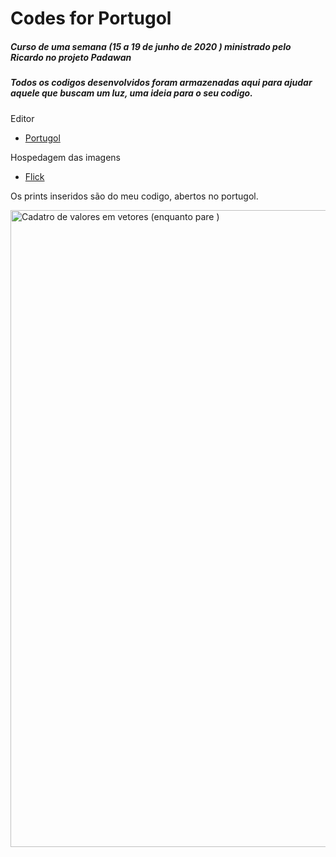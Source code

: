 

<h1>Codes for Portugol</h1>

<h5>Curso de uma semana (15 a 19 de junho de 2020 ) ministrado pelo Ricardo no projeto<strong> Padawan</strong><h5>
  
<h5>Todos os codigos desenvolvidos foram armazenadas aqui para ajudar aquele que buscam um luz, uma ideia para o seu codigo.</h5>

Editor 
- [Portugol](http://lite.acad.univali.br/portugol/)

Hospedagem das imagens
- [Flick](https://www.flickr.com/)

Os prints inseridos são do meu codigo, abertos no portugol.

<a data-flickr-embed="true" href="https://www.flickr.com/gp/188964866@N08/673Hi0" title="Cadatro de valores em vetores (enquanto pare )"><img src="https://live.staticflickr.com/65535/50029330196_686822b273_b.jpg" width="972" height="1019" alt="Cadatro de valores em vetores (enquanto pare )"></a>
